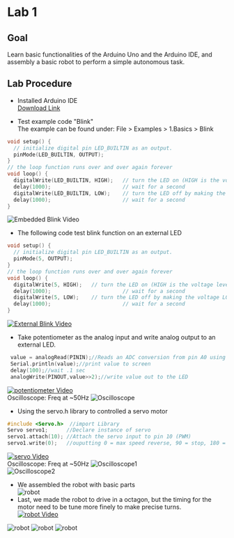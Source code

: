 # Lab 1

## Goal
Learn basic functionalities of the Arduino Uno and the Arduino IDE, and assembly a basic robot to perform a simple autonomous task.

## Lab Procedure

 - Installed Arduino IDE  
[Download Link](https://www.arduino.cc/en/Main/Software)

 - Test example code "Blink"  
 The example can be found under: File > Examples > 1.Basics > Blink  
 
```C
void setup() {
  // initialize digital pin LED_BUILTIN as an output.
  pinMode(LED_BUILTIN, OUTPUT);
}
// the loop function runs over and over again forever
void loop() {
  digitalWrite(LED_BUILTIN, HIGH);   // turn the LED on (HIGH is the voltage level)
  delay(1000);                       // wait for a second
  digitalWrite(LED_BUILTIN, LOW);    // turn the LED off by making the voltage LOW
  delay(1000);                       // wait for a second
}
```  
![Embedded Blink Video](https://www.youtube.com/watch?v=gp3k0bbmByw&index=5&list=PLsmnUvbbrDnUrtgCasNMCRTeo7MZhXyRG&index=5)  
 - The following code test blink function on an external LED  
 
```C
void setup() {
  // initialize digital pin LED_BUILTIN as an output.
  pinMode(5, OUTPUT);
}
// the loop function runs over and over again forever
void loop() {
  digitalWrite(5, HIGH);   // turn the LED on (HIGH is the voltage level)
  delay(1000);                       // wait for a second
  digitalWrite(5, LOW);    // turn the LED off by making the voltage LOW
  delay(1000);                       // wait for a second
}
```

[![External Blink Video](./docs/image/1_1.jpg)](https://www.youtube.com/watch?v=rXavyW0d1EY&index=6&list=PLsmnUvbbrDnUrtgCasNMCRTeo7MZhXyRG&index=4)  
 - Take potentiometer as the analog input and write analog output to an external LED.  
 
 ```C
  value = analogRead(PININ);//Reads an ADC conversion from pin A0 using default settings for the ADC.
  Serial.println(value);//print value to screen
  delay(100);//wait .1 sec
  analogWrite(PINOUT,value>>2);//write value out to the LED
 ```  
 
 [![potentiometer Video](./docs/image/1_4.jpg)](https://www.youtube.com/watch?v=vbGv5mdMXzc&list=PLsmnUvbbrDnUrtgCasNMCRTeo7MZhXyRG&index=3)  
 Oscilloscope: Freq at ~50Hz
 ![Oscilloscope](./docs/image/1_7.jpg)  
 - Using the servo.h library to controlled a servo motor  
 
 ```C
 #include <Servo.h>  //import Library
Servo servo1;      //Declare instance of servo
servo1.attach(10); //Attach the servo input to pin 10 (PWM)
servo1.write(0);   //ouputting 0 = max speed reverse, 90 = stop, 180 = max speed forward
```  

[![servo Video](./docs/image/1_6.jpg)](https://www.youtube.com/watch?v=vbGv5mdMXzc&list=PLsmnUvbbrDnUrtgCasNMCRTeo7MZhXyRG&index=1)  
Oscilloscope: Freq at ~50Hz
![Oscilloscope1](./docs/image/1_8.jpg)  
![Oscilloscope2](./docs/image/1_9.jpg)  
 - We assembled the robot with basic parts  
![robot](./docs/image/1_10.jpg)  
 - Last, we made the robot to drive in a octagon, but the timing for the motor need to be tune more finely to make precise turns.  
[![robot Video](./docs/image/1_11.jpg)](https://youtu.be/gRwe7V_8tsg)

![robot](./docs/image/1_11.jpg)
![robot](./image/1_11.jpg)
![robot](image/1_11.jpg)
